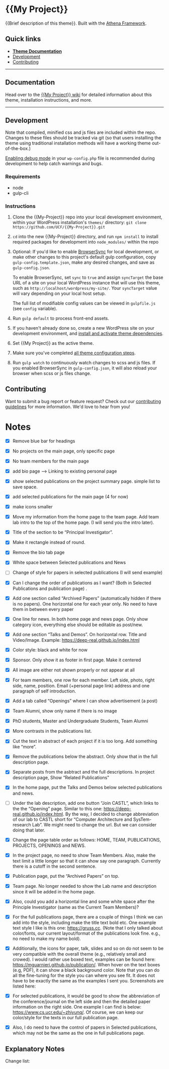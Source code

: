 # {{My Project}}

{{Brief description of this theme}}.  Built with the [Athena Framework](https://ucf.github.io/Athena-Framework/).

## Quick links

* [**Theme Documentation**](https://github.com/UCF/{{My-Project}}/wiki)
* [Development](#development)
* [Contributing](#contributing)

-----

## Documentation

Head over to the [{{My Project}} wiki](https://github.com/UCF/{{My-Project}}/wiki) for detailed information about this theme, installation instructions, and more.

-----

## Development

Note that compiled, minified css and js files are included within the repo.  Changes to these files should be tracked via git (so that users installing the theme using traditional installation methods will have a working theme out-of-the-box.)

[Enabling debug mode](https://codex.wordpress.org/Debugging_in_WordPress) in your `wp-config.php` file is recommended during development to help catch warnings and bugs.

### Requirements
* node
* gulp-cli

### Instructions
1. Clone the {{My-Project}} repo into your local development environment, within your WordPress installation's `themes/` directory: `git clone https://github.com/UCF/{{My-Project}}.git`
2. `cd` into the new {{My-Project}} directory, and run `npm install` to install required packages for development into `node_modules/` within the repo
3. Optional: If you'd like to enable [BrowserSync](https://browsersync.io) for local development, or make other changes to this project's default gulp configuration, copy `gulp-config.template.json`, make any desired changes, and save as `gulp-config.json`.

    To enable BrowserSync, set `sync` to `true` and assign `syncTarget` the base URL of a site on your local WordPress instance that will use this theme, such as `http://localhost/wordpress/my-site/`.  Your `syncTarget` value will vary depending on your local host setup.

    The full list of modifiable config values can be viewed in `gulpfile.js` (see `config` variable).
3. Run `gulp default` to process front-end assets.
4. If you haven't already done so, create a new WordPress site on your development environment, and [install and activate theme dependencies](https://github.com/UCF/{{My-Project}}/wiki/Installation#installation-requirements).
5. Set {{My Project}} as the active theme.
6. Make sure you've completed [all theme configuration steps](https://github.com/UCF/{{My-Project}}/wiki/Installation#theme-configuration).
7. Run `gulp watch` to continuously watch changes to scss and js files.  If you enabled BrowserSync in `gulp-config.json`, it will also reload your browser when scss or js files change.


## Contributing

Want to submit a bug report or feature request?  Check out our [contributing guidelines](https://github.com/UCF/{{My-Project}}/blob/master/CONTRIBUTING.md) for more information.  We'd love to hear from you!


# Notes
- [x] Remove blue bar for headings
- [x] No projects on the main page, only specific page
- [x] No team members for the main page
- [x] add bio page --> Linking to existing personal page
- [X] show selected publications on the project summary page. simple list to save space.
- [x] add selected publications for the main page (4 for now)
- [x] make icons smaller
- [x] Move my information from the home page to the team page. Add team lab intro to the top of the home page. (I will send you the intro later).
- [x] Title of the section to be “Principal Investigator”.
- [x] Make it rectangle instead of round.
- [x] Remove the bio tab page
- [x] White space between Selected publications and News
- [ ] Change of style for papers in selected publications (I will send example)
- [x] Can I change the order of publications as I want? (Both in Selected Publications and publication page) .
- [x] Add one section called “Archived Papers” (automatically hidden if there is no papers). One horizontal one for each year only. No need to have them in between every paper
- [X] One line for news. In both home page and news page. Only show category icon, everything else should be editable as post/new.
- [x] Add one section “Talks and Demos”. On horizontal row. Title and Video/Image. Example: https://deep-real.github.io/index.html
- [x] Color style: black and white for now
- [x] Sponsor. Only show it as footer in first page. Make it centered
- [x] All image are either not shown properly or not appear at all
- [x] For team members, one row for each member. Left side, photo, right side, name, position. Email (+personal page link) address and one paragraph of self introduction.
- [x] Add a tab called “Openings” where I can show advertisement (a post)
- [x] Team Alumni, show only name if there is no image
- [x] PhD students, Master and Undergraduate Students, Team Alumni
- [x] More contrasts in the publications list.
- [x] Cut the text in abstract of each project if it is too long. Add something like “more”.
- [x] Remove the publications below the abstract. Only show that in the full description page.
- [x] Separate posts from the asbtract and the full descriptions. In project description page, Show “Related Publications"
- [x] In the home page, put the Talks and Demos below selected publications and news.
- [ ] Under the lab description, add one button “Join CASTL”, which links to the the “Opening” page. Similar to this one: https://deep-real.github.io/index.html. By the way, I decided to change abbreviation of our lab to CASTL short for “Computer Architecture and SysTem-research Lab”. We might need to change the url. But we can consider doing that later.
- [x] Change the page table order as follows: HOME, TEAM, PUBLICATIONS, PROJECTS, OPENINGS and NEWS.
- [x] In the project page, no need to show Team Members. Also, make the text limit a little longer so that it can show say one paragraph. Currently there is a cutoff in the second sentence.
- [x] Publication page, put the “Archived Papers” on top.
- [x] Team page. No longer needed to show the Lab name and description since it will be added in the home page.
- [x] Also, could you add a horizontal line and some white space after the Principle Investigator (same as the Current Team Members)?
- [x] For the full publications page, there are a couple of things I think we can add into the style, including make the title text bold etc. One example text style I like is this one: https://gruss.cc. (Note that I only talked about color/fonts, our current layout/format of the publications look fine. e.g., no need to make my name bold).
- [x] Additionally, the icons for paper, talk, slides and so on do not seem to be very compatible with the overall theme (e.g., relatively small and crowed). I would rather use boxed text, examples can be found here: https://mguarnieri.github.io/publication/. When hover on the text boxes (e.g, PDF), it can show a black background color. Note that you can do all the fine-tuning for the style you can where you see fit. It does not have to be exactly the same as the examples I sent you. Screenshots are listed here:
- [x] For selected publications, it would be good to show the abbreviation of the conference/journal on the left side and then the detailed paper information on the right side. One example I can find is below: https://www.cs.ucr.edu/~zhiyunq/. Of course, we can keep our color/style for the texts in our full publication page.
- [x] Also, I do need to have the control of papers in Selected publications, which may not be the same as the one in full publications page.



## Explanatory Notes

Change list:

